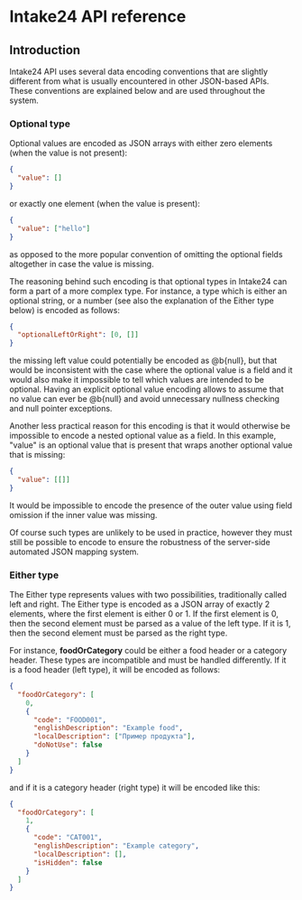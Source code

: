 # Intake24 API reference

## Introduction

Intake24 API uses several data encoding conventions that are slightly different from what is usually encountered in
other JSON-based APIs. These conventions are explained below and are used throughout the system.

### Optional type

Optional values are encoded as JSON arrays with either zero elements (when the value is not present):

```json
{
  "value": []
}
```

or exactly one element (when the value is present):

```json
{
  "value": ["hello"]
}
```

as opposed to the more popular convention of omitting the optional fields altogether in case the value is missing.

The reasoning behind such encoding is that optional types in Intake24 can form a part of a more complex type. For
instance, a type which is either an optional string, or a number (see also the explanation of the Either type below) is
encoded as follows:

```json
{
  "optionalLeftOrRight": [0, []]
}
```

the missing left value could potentially be encoded as @b{null}, but that would be inconsistent with the case where the
optional value is a field and it would also make it impossible to tell which values are intended to be optional. Having
an explicit optional value encoding allows to assume that no value can ever be @b{null} and avoid unnecessary nullness
checking and null pointer exceptions.

Another less practical reason for this encoding is that it would otherwise be impossible to encode a nested optional
value as a field. In this example, "value" is an optional value that is present that wraps another optional value that
is missing:

```json
{
  "value": [[]]
}
```

It would be impossible to encode the presence of the outer value using field omission if the inner value was missing.

Of course such types are unlikely to be used in practice, however they must still be possible to encode to ensure the
robustness of the server-side automated JSON mapping system.

### Either type

The Either type represents values with two possibilities, traditionally called left and right. The Either type is
encoded as a JSON array of exactly 2 elements, where the first element is either 0 or 1. If the first element is 0, then
the second element must be parsed as a value of the left type. If it is 1, then the second element must be parsed as the
right type.

For instance, **foodOrCategory** could be either a food header or a category header. These types are incompatible and
must be handled differently. If it is a food header (left type), it will be encoded as follows:

```json
{
  "foodOrCategory": [
    0,
    {
      "code": "FOOD001",
      "englishDescription": "Example food",
      "localDescription": ["Пример продукта"],
      "doNotUse": false
    }
  ]
}
```

and if it is a category header (right type) it will be encoded like this:

```json
{
  "foodOrCategory": [
    1,
    {
      "code": "CAT001",
      "englishDescription": "Example category",
      "localDescription": [],
      "isHidden": false
    }
  ]
}
```
